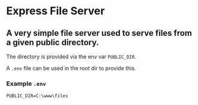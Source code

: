 # Express File Server

## A very simple file server used to serve files from a given public directory.

The directory is provided via the env var `PUBLIC_DIR`.

A `.env` file can be used in the root dir to provide this.

### Example `.env`

```
PUBLIC_DIR=C:\www\files
```
